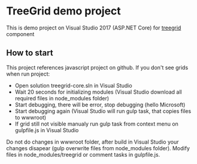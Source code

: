 # TreeGrid demo project
This is demo project on Visual Studio 2017 (ASP.NET Core) for [treegrid](https://github.com/miptleha/treegrid-js) component

## How to start
This project references javascript project on github. If you don't see grids when run project:
<ul>
  <li>Open solution treegrid-core.sln in Visual Studio</li>
  <li>Wait 20 seconds for initializing modules (Visual Studio download all required files in node_modules folder)</li>
  <li>Start debugging, there will be error, stop debugging (hello Microsoft)</li>
  <li>Start debugging again (Visual Studio will run gulp task, that copies files to wwwroot)</li>
  <li>If grid still not visible manualy run gulp task from context menu on gulpfile.js in Visual Studio</li>
</ul>

Do not do changes in wwwroot folder, after build in Visual Studio your changes disapear (gulp overwrite files from node_modules folder). Modify files in node_modules/treegrid or comment tasks in gulpfile.js.
